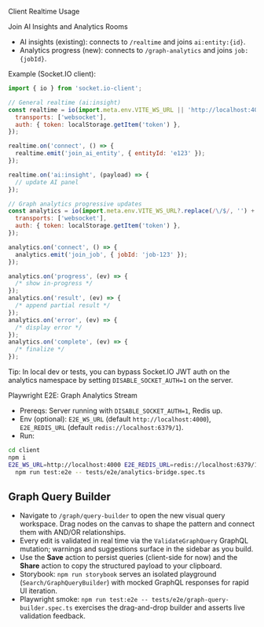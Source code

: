 Client Realtime Usage

Join AI Insights and Analytics Rooms

- AI insights (existing): connects to `/realtime` and joins `ai:entity:{id}`.
- Analytics progress (new): connects to `/graph-analytics` and joins `job:{jobId}`.

Example (Socket.IO client):

```js
import { io } from 'socket.io-client';

// General realtime (ai:insight)
const realtime = io(import.meta.env.VITE_WS_URL || 'http://localhost:4000/realtime', {
  transports: ['websocket'],
  auth: { token: localStorage.getItem('token') },
});

realtime.on('connect', () => {
  realtime.emit('join_ai_entity', { entityId: 'e123' });
});

realtime.on('ai:insight', (payload) => {
  // update AI panel
});

// Graph analytics progressive updates
const analytics = io(import.meta.env.VITE_WS_URL?.replace(/\/$/, '') + '/graph-analytics', {
  transports: ['websocket'],
  auth: { token: localStorage.getItem('token') },
});

analytics.on('connect', () => {
  analytics.emit('join_job', { jobId: 'job-123' });
});

analytics.on('progress', (ev) => {
  /* show in-progress */
});
analytics.on('result', (ev) => {
  /* append partial result */
});
analytics.on('error', (ev) => {
  /* display error */
});
analytics.on('complete', (ev) => {
  /* finalize */
});
```

Tip: In local dev or tests, you can bypass Socket.IO JWT auth on the analytics namespace by setting `DISABLE_SOCKET_AUTH=1` on the server.

Playwright E2E: Graph Analytics Stream

- Prereqs: Server running with `DISABLE_SOCKET_AUTH=1`, Redis up.
- Env (optional): `E2E_WS_URL` (default `http://localhost:4000`), `E2E_REDIS_URL` (default `redis://localhost:6379/1`).
- Run:

```bash
cd client
npm i
E2E_WS_URL=http://localhost:4000 E2E_REDIS_URL=redis://localhost:6379/1 \
  npm run test:e2e -- tests/e2e/analytics-bridge.spec.ts
```

## Graph Query Builder

- Navigate to `/graph/query-builder` to open the new visual query workspace. Drag nodes on the canvas to shape the pattern and connect them with AND/OR relationships.
- Every edit is validated in real time via the `ValidateGraphQuery` GraphQL mutation; warnings and suggestions surface in the sidebar as you build.
- Use the **Save** action to persist queries (client-side for now) and the **Share** action to copy the structured payload to your clipboard.
- Storybook: `npm run storybook` serves an isolated playground (`Search/GraphQueryBuilder`) with mocked GraphQL responses for rapid UI iteration.
- Playwright smoke: `npm run test:e2e -- tests/e2e/graph-query-builder.spec.ts` exercises the drag-and-drop builder and asserts live validation feedback.
